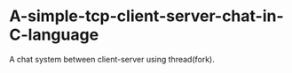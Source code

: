 # A-simple-tcp-client-server-chat-in-C-language
A chat system between client-server using thread(fork).
